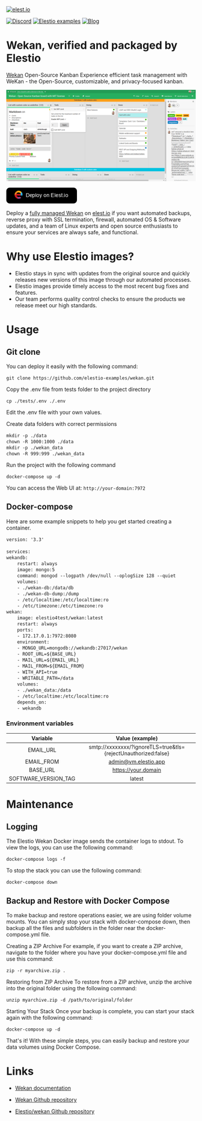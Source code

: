 <a href="https://elest.io">
  <img src="https://elest.io/images/elestio.svg" alt="elest.io" width="150" height="75">
</a>

[![Discord](https://img.shields.io/static/v1.svg?logo=discord&color=f78A38&labelColor=083468&logoColor=ffffff&style=for-the-badge&label=Discord&message=community)](https://discord.gg/4T4JGaMYrD "Get instant assistance and engage in live discussions with both the community and team through our chat feature.")
[![Elestio examples](https://img.shields.io/static/v1.svg?logo=github&color=f78A38&labelColor=083468&logoColor=ffffff&style=for-the-badge&label=github&message=open%20source)](https://github.com/elestio-examples "Access the source code for all our repositories by viewing them.")
[![Blog](https://img.shields.io/static/v1.svg?color=f78A38&labelColor=083468&logoColor=ffffff&style=for-the-badge&label=elest.io&message=Blog)](https://blog.elest.io "Latest news about elestio, open source software, and DevOps techniques.")

# Wekan, verified and packaged by Elestio

[Wekan](https://wekan.github.io/) Open-Source Kanban
Experience efficient task management with WeKan - the Open-Source, customizable, and privacy-focused kanban.

<img src="https://raw.githubusercontent.com/elestio-examples/wekan/main/wekan.png" alt="wekan" width="800">

[![deploy](https://github.com/elestio-examples/wekan/raw/main/deploy-on-elestio.png)](https://dash.elest.io/deploy?source=cicd&social=dockerCompose&url=https://github.com/elestio-examples/wekan)

Deploy a <a target="_blank" href="https://elest.io/open-source/wekan">fully managed Wekan</a> on <a target="_blank" href="https://elest.io/">elest.io</a> if you want automated backups, reverse proxy with SSL termination, firewall, automated OS & Software updates, and a team of Linux experts and open source enthusiasts to ensure your services are always safe, and functional.

# Why use Elestio images?

- Elestio stays in sync with updates from the original source and quickly releases new versions of this image through our automated processes.
- Elestio images provide timely access to the most recent bug fixes and features.
- Our team performs quality control checks to ensure the products we release meet our high standards.

# Usage

## Git clone

You can deploy it easily with the following command:

    git clone https://github.com/elestio-examples/wekan.git

Copy the .env file from tests folder to the project directory

    cp ./tests/.env ./.env

Edit the .env file with your own values.

Create data folders with correct permissions

    mkdir -p ./data
    chown -R 1000:1000 ./data
    mkdir -p ./wekan_data
    chown -R 999:999 ./wekan_data

Run the project with the following command

    docker-compose up -d

You can access the Web UI at: `http://your-domain:7972`

## Docker-compose

Here are some example snippets to help you get started creating a container.

    version: '3.3'

    services:
    wekandb:
        restart: always
        image: mongo:5
        command: mongod --logpath /dev/null --oplogSize 128 --quiet
        volumes:
        - ./wekan-db:/data/db
        - ./wekan-db-dump:/dump
        - /etc/localtime:/etc/localtime:ro
        - /etc/timezone:/etc/timezone:ro
    wekan:
        image: elestio4test/wekan:latest
        restart: always
        ports:
        - 172.17.0.1:7972:8080
        environment:
        - MONGO_URL=mongodb://wekandb:27017/wekan
        - ROOT_URL=${BASE_URL}
        - MAIL_URL=${EMAIL_URL}
        - MAIL_FROM=${EMAIL_FROM}
        - WITH_API=true
        - WRITABLE_PATH=/data
        volumes:
        - ./wekan_data:/data
        - /etc/localtime:/etc/localtime:ro
        depends_on:
        - wekandb

### Environment variables

|       Variable       |                        Value (example)                         |
| :------------------: | :------------------------------------------------------------: |
|      EMAIL_URL       | smtp://xxxxxxxx/?ignoreTLS=true&tls={rejectUnauthorized:false} |
|      EMAIL_FROM      |                      admin@vm.elestio.app                      |
|       BASE_URL       |                      https://your.domain                       |
| SOFTWARE_VERSION_TAG |                             latest                             |

# Maintenance

## Logging

The Elestio Wekan Docker image sends the container logs to stdout. To view the logs, you can use the following command:

    docker-compose logs -f

To stop the stack you can use the following command:

    docker-compose down

## Backup and Restore with Docker Compose

To make backup and restore operations easier, we are using folder volume mounts. You can simply stop your stack with docker-compose down, then backup all the files and subfolders in the folder near the docker-compose.yml file.

Creating a ZIP Archive
For example, if you want to create a ZIP archive, navigate to the folder where you have your docker-compose.yml file and use this command:

    zip -r myarchive.zip .

Restoring from ZIP Archive
To restore from a ZIP archive, unzip the archive into the original folder using the following command:

    unzip myarchive.zip -d /path/to/original/folder

Starting Your Stack
Once your backup is complete, you can start your stack again with the following command:

    docker-compose up -d

That's it! With these simple steps, you can easily backup and restore your data volumes using Docker Compose.

# Links

- <a target="_blank" href="https://github.com/wekan/wekan/wiki">Wekan documentation</a>

- <a target="_blank" href="https://github.com/wekan/wekan">Wekan Github repository</a>

- <a target="_blank" href="https://github.com/elestio-examples/wekan">Elestio/wekan Github repository</a>
